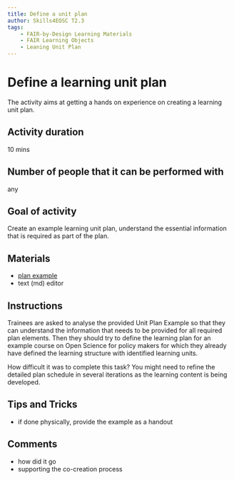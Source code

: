 ```yaml
---
title: Define a unit plan
author: Skills4EOSC T2.3
tags: 
    - FAIR-by-Design Learning Materials
    - FAIR Learning Objects
    - Leaning Unit Plan
---
```


# Define a learning unit plan

The activity aims at getting a hands on experience on creating a learning unit plan.

## Activity duration

10 mins

## Number of people that it can be performed with

any

## Goal of activity

Create an example learning unit plan, understand the essential information that is required as part of the plan.

## Materials

- [plan example](../attachments/02-Preparing%20FAIR%20Learning%20Objects_plan.html)
- text (md) editor

## Instructions

Trainees are asked to analyse the provided Unit Plan Example so that they can understand the information that needs to be provided for all required plan elements.
Then they should try to define the learning plan for an example course on Open Science for policy makers for which they already have defined the learning structure with identified learning units. 

How difficult it was to complete this task?
You might need to refine the detailed plan schedule in several iterations as the learning content is being developed.

## Tips and Tricks

- if done physically, provide the example as a handout

## Comments

- how did it go
- supporting the co-creation process